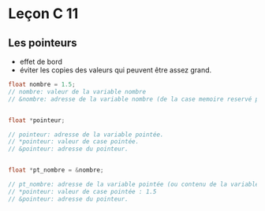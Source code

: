 
# Leçon C 11
## Les pointeurs

- effet de bord
- éviter les copies des valeurs qui peuvent être assez grand.

```c
float nombre = 1.5;
// nombre: valeur de la variable nombre
// &nombre: adresse de la variable nombre (de la case memoire reservé pour nombre)


float *pointeur;

// pointeur: adresse de la variable pointée.
// *pointeur: valeur de case pointée.
// &pointeur: adresse du pointeur.


float *pt_nombre = &nombre;

// pt_nombre: adresse de la variable pointée (ou contenu de la variable pt_nombre).
// *pointeur: valeur de case pointée : 1.5
// &pointeur: adresse du pointeur.
```
